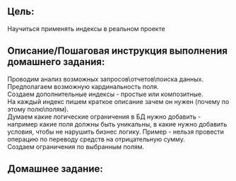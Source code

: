 ## **Цель:**  
Научиться применять индексы в реальном проекте


## **Описание/Пошаговая инструкция выполнения домашнего задания:**
Проводим анализ возможных запросов\отчетов\поиска данных.  
Предполагаем возможную кардинальность поля.  
Создаем дополнительные индексы - простые или композитные.  
На каждый индекс пишем краткое описание зачем он нужен (почему по этому полю\полям).  
Думаем какие логические ограничения в БД нужно добавить - например какие поля должны быть уникальны, в какие нужно добавить условия, чтобы не нарушить бизнес логику. Пример - нельзя провести операцию по переводу средств на отрицательную сумму.  
Создаем ограничения по выбранным полям.  

## **Домашнее задание:**
